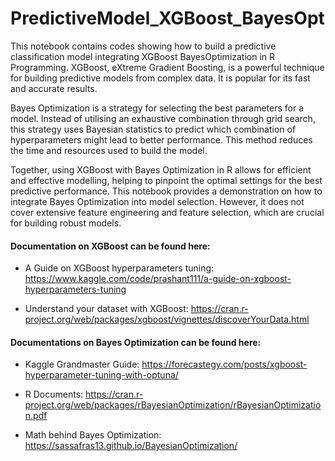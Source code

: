 # PredictiveModel_XGBoost_BayesOpt

This notebook contains codes showing how to build a predictive classification model integrating XGBoost BayesOptimization in R Programming. XGBoost, eXtreme Gradient Boosting, is a powerful technique for building predictive models from complex data. It is popular for its fast and accurate results.

Bayes Optimization is a strategy for selecting the best parameters for a model. Instead of utilising an exhaustive combination through grid search, this strategy uses Bayesian statistics to predict which combination of hyperparameters might lead to better performance. This method reduces the time and resources used to build the model.

Together, using XGBoost with Bayes Optimization in R allows for efficient and effective modelling, helping to pinpoint the optimal settings for the best predictive performance.
This notebook provides a demonstration on how to integrate Bayes Optimization into model selection. However, it does not cover extensive feature engineering and feature selection, which are crucial for building robust models.

#### Documentation on XGBoost can be found here:
- A Guide on XGBoost hyperparameters tuning: https://www.kaggle.com/code/prashant111/a-guide-on-xgboost-hyperparameters-tuning

- Understand your dataset with XGBoost: https://cran.r-project.org/web/packages/xgboost/vignettes/discoverYourData.html

#### Documentations on Bayes Optimization can be found here:
- Kaggle Grandmaster Guide: https://forecastegy.com/posts/xgboost-hyperparameter-tuning-with-optuna/

- R Documents: https://cran.r-project.org/web/packages/rBayesianOptimization/rBayesianOptimization.pdf

- Math behind Bayes Optimization: https://sassafras13.github.io/BayesianOptimization/
